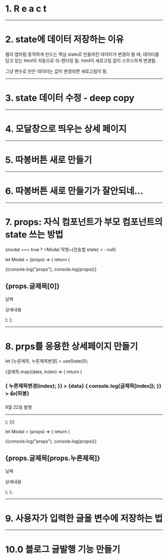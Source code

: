 # 1. R e a c t

---

# 2. state에 데이터 저장하는 이유

웹이 앱처럼 동작하게 만드는 핵심
state로 만들어진 데이터가 변경이 될 때,
데이터를 담고 있는 html이 자동으로 리-렌더링 됨.
html이 새로고침 없이 스무스하게 변경됨.

그냥 변수로 만든 데이터는 값이 변경되면 새로고침이 됨.

---

# 3. state 데이터 수정 - deep copy

---

# 4. 모달창으로 띄우는 상세 페이지

---

# 5. 따봉버튼 새로 만들기

---

# 6. 따봉버튼 새로 만들기가 잘안되네...

---

# 7. props: 자식 컴포넌트가 부모 컴포넌트의 state 쓰는 방법

{modal === true ? <Modal 작명={전송할 state} ></Modal> : null}

let Modal = (props) => {
return (

<div className="modal">
{(console.log("props"), console.log(props))}
<h2>{props.글제목[0]}</h2>
<p>날짜</p>
<p>상세내용</p>
</div>
);
};

---

# 8. prps를 응용한 상세페이지 만들기

let [누른제목, 누른제목변경] = useState(0);

{글제목.map((data, index) => {
return (

<div className="list">
<h3
onClick={() => {
누른제목변경(index);
}} >
{data}
<span
onClick={() => {
console.log(글제목[index]);
}} >
👍{따봉}
</span>
</h3>
<p>9월 22일 발행</p>
<hr />
</div>
);
})}

let Modal = (props) => {
return (

<div className="modal">
{(console.log("props"), console.log(props))}
<h2>{props.글제목[props.누른제목]}</h2>
<p>날짜</p>
<p>상세내용</p>
</div>
);
};

---

# 9. 사용자가 입력한 글을 변수에 저장하는 법

---

# 10.0 블로그 글발행 기능 만들기
